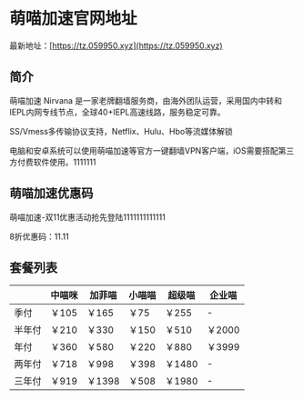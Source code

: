 # 萌喵加速官网地址

最新地址：[https://tz.059950.xyz](https://tz.059950.xyz)

## 简介

萌喵加速 Nirvana 是一家老牌翻墙服务商，由海外团队运营，采用国内中转和IEPL内网专线节点，全球40+IEPL高速线路，服务稳定可靠。

SS/Vmess多传输协议支持，Netflix、Hulu、Hbo等流媒体解锁

电脑和安卓系统可以使用萌喵加速等官方一键翻墙VPN客户端，iOS需要搭配第三方付费软件使用。1111111

## 萌喵加速优惠码

萌喵加速-双11优惠活动抢先登陆1111111111111

8折优惠码：11.11

## 套餐列表

||中喵咪|加菲喵|小喵喵|超级喵|企业喵|
|----|----|----|----|----|----|
|季付|￥105|￥165|￥75|￥255|-|
|半年付|￥210|￥330|￥150|￥510|￥2000|
|年付|￥360|￥580|￥220|￥880|￥3999|
|两年付|￥718|￥998|￥398|￥1480|-|
|三年付|￥919|￥1398|￥508|￥1980|-|

